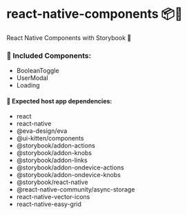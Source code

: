 # react-native-components 📦📲
React Native Components with Storybook 📖

### 🧩 Included Components:
* BooleanToggle
* UserModal
* Loading

#### 🔎 Expected host app dependencies:
* react
* react-native
* @eva-design/eva
* @ui-kitten/components
* @storybook/addon-actions
* @storybook/addon-knobs
* @storybook/addon-links
* @storybook/addon-ondevice-actions
* @storybook/addon-ondevice-knobs
* @storybook/react-native
* @react-native-community/async-storage
* react-native-vector-icons
* react-native-easy-grid